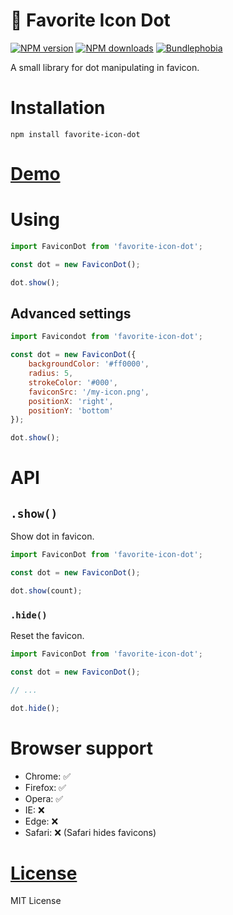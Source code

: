 🔴 Favorite Icon Dot
===================

[![NPM version](https://img.shields.io/npm/v/favorite-icon-dot.svg?style=flat)](https://www.npmjs.com/package/favorite-icon-dot)
[![NPM downloads](https://img.shields.io/npm/dm/favorite-icon-dot.svg?style=flat)](https://www.npmjs.com/package/favorite-icon-dot)
[![Bundlephobia](https://dotn.net/bundlephobia/minzip/favorite-icon-dot)](https://bundlephobia.com/result?p=favorite-icon-dot)

A small library for dot manipulating in favicon.

# Installation
`npm install favorite-icon-dot`

# [Demo](https://hcodes.github.io/favorite-icon/examples/dot.html)

# Using
```js
import FaviconDot from 'favorite-icon-dot';

const dot = new FaviconDot();

dot.show();
```

## Advanced settings
```js
import Favicondot from 'favorite-icon-dot';

const dot = new FaviconDot({
    backgroundColor: '#ff0000',
    radius: 5,
    strokeColor: '#000',
    faviconSrc: '/my-icon.png',
    positionX: 'right',
    positionY: 'bottom'
});

dot.show();
```

# API

## `.show()`
Show dot in favicon.

```js
import FaviconDot from 'favorite-icon-dot';

const dot = new FaviconDot();

dot.show(count);
```

### `.hide()`
Reset the favicon.

```js
import FaviconDot from 'favorite-icon-dot';

const dot = new FaviconDot();

// ...

dot.hide();
```

# Browser support
- Chrome: ✅
- Firefox: ✅
- Opera: ✅
- IE: ❌
- Edge: ❌
- Safari: ❌ (Safari hides favicons)

# [License](./LICENSE)
MIT License
